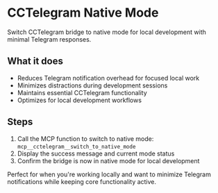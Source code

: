 # CCTelegram Native Mode  

Switch CCTelegram bridge to native mode for local development with minimal Telegram responses.

## What it does

- Reduces Telegram notification overhead for focused local work
- Minimizes distractions during development sessions
- Maintains essential CCTelegram functionality
- Optimizes for local development workflows

## Steps

1. Call the MCP function to switch to native mode: `mcp__cctelegram__switch_to_native_mode`
2. Display the success message and current mode status
3. Confirm the bridge is now in native mode for local development

Perfect for when you're working locally and want to minimize Telegram notifications while keeping core functionality active.